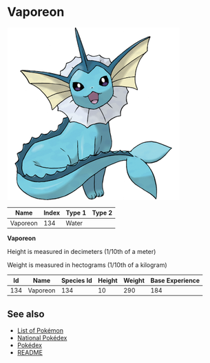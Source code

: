 # Vaporeon


![Vaporeon](images/134.png)

| **Name** | **Index** | **Type 1** | **Type 2** |
|----|----|----|----|
| Vaporeon | 134 | Water  |  |

**Vaporeon** 


Height is measured in decimeters (1/10th of a meter)

Weight is measured in hectograms (1/10th of a kilogram)

| **Id** | **Name** | **Species Id** | **Height** | **Weight** | **Base Experience** |
|--------|----------|----------------|------------|------------|---------------------|
| 134 | Vaporeon | 134 | 10 | 290 | 184 |


## See also

- [List of Pokémon](../pokemon.md)
- [National Pokédex](../national_pokedex.md)
- [Pokédex](../pokedex.md)
- [README](../README.md)
